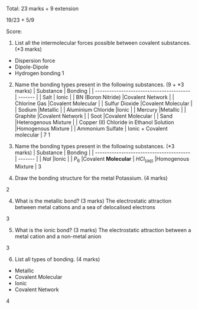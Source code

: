 Total: 23 marks + 9 extension

19/23 + 5/9

Score: 

1. List all the intermolecular forces possible between covalent substances. (\*3 marks)
- Dispersion force
- Dipole-Dipole
- Hydrogen bonding
1

2. Name the bonding types present in the following substances. (9 + \*3 marks)
| Substance                                | Bonding |
| ---------------------------------------- | ------- |
| Salt                                     | Ionic        |
| BN (Boron Nitride)                       |Covalent Network          |
| Chlorine Gas                             |Covalent Molecular         |
| Sulfur Dioxide                           |Covalent Molecular         |
| Sodium                                   |Metallic          |
| Aluminium Chloride                       |Ionic        |
| Mercury                                  |Metallic       |
| Graphite                                 |Covalent Network         |
| Soot                                     |Covalent Molecular         |
| Sand                                     |Heterogenous Mixture         |
| Copper (II) Chloride in Ethanol Solution |Homogenous Mixture         |
| Ammonium Sulfate                                         |  Ionic + Covalent molecular       |
7 1
2. Name the bonding types present in the following substances. (\*3 marks)
| Substance                                | Bonding |
| ---------------------------------------- | ------- |
| $NaI$                                     |Ionic         |
| $P_{6}$         |Covalent **Molecular**
| $HCl_{(aq)}$                              |Homogenous Mixture         |
3

3. Draw the bonding structure for the metal Potassium. (4 marks)


2



4. What is the metallic bond? (3 marks)
The electrostatic attraction between metal cations and a sea of delocalised electrons 

3

5. What is the ionic bond? (3 marks)
The electrostatic attraction between a metal cation and a non-metal anion 

3

6. List all types of bonding. (4 marks)
- Metallic 
- Covalent Molecular
- Ionic 
- Covalent Network

4
